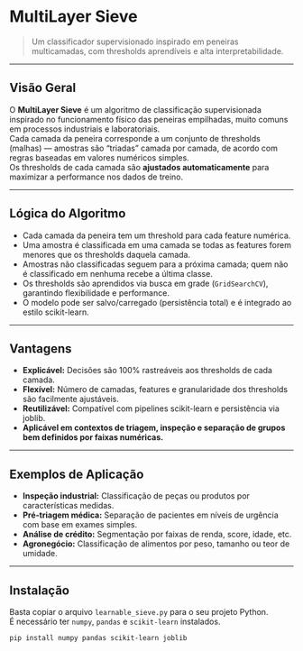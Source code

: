 # MultiLayer Sieve

> Um classificador supervisionado inspirado em peneiras multicamadas, com thresholds aprendíveis e alta interpretabilidade.

---

## Visão Geral

O **MultiLayer Sieve** é um algoritmo de classificação supervisionada inspirado no funcionamento físico das peneiras empilhadas, muito comuns em processos industriais e laboratoriais.  
Cada camada da peneira corresponde a um conjunto de thresholds (malhas) — amostras são “triadas” camada por camada, de acordo com regras baseadas em valores numéricos simples.  
Os thresholds de cada camada são **ajustados automaticamente** para maximizar a performance nos dados de treino.

---

## Lógica do Algoritmo

- Cada camada da peneira tem um threshold para cada feature numérica.
- Uma amostra é classificada em uma camada se todas as features forem menores que os thresholds daquela camada.
- Amostras não classificadas seguem para a próxima camada; quem não é classificado em nenhuma recebe a última classe.
- Os thresholds são aprendidos via busca em grade (`GridSearchCV`), garantindo flexibilidade e performance.
- O modelo pode ser salvo/carregado (persistência total) e é integrado ao estilo scikit-learn.

---

## Vantagens

- **Explicável:** Decisões são 100% rastreáveis aos thresholds de cada camada.
- **Flexível:** Número de camadas, features e granularidade dos thresholds são facilmente ajustáveis.
- **Reutilizável:** Compatível com pipelines scikit-learn e persistência via joblib.
- **Aplicável em contextos de triagem, inspeção e separação de grupos bem definidos por faixas numéricas.**

---

## Exemplos de Aplicação

- **Inspeção industrial:** Classificação de peças ou produtos por características medidas.
- **Pré-triagem médica:** Separação de pacientes em níveis de urgência com base em exames simples.
- **Análise de crédito:** Segmentação por faixas de renda, score, idade, etc.
- **Agronegócio:** Classificação de alimentos por peso, tamanho ou teor de umidade.

---

## Instalação

Basta copiar o arquivo `learnable_sieve.py` para o seu projeto Python.  
É necessário ter `numpy`, `pandas` e `scikit-learn` instalados.

```bash
pip install numpy pandas scikit-learn joblib
